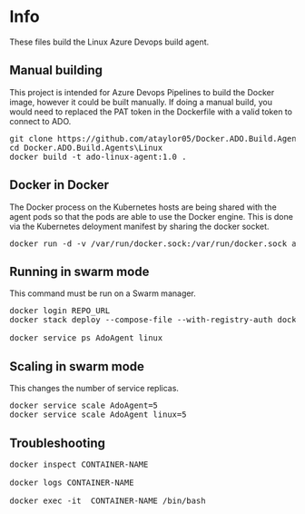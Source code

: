 # Info
These files build the Linux Azure Devops build agent.  


## Manual building
This project is intended for Azure Devops Pipelines to build the Docker image, however it could be built manually.  If doing a manual build, you would need to replaced the PAT token in the Dockerfile with a valid token to connect to ADO.<br>
<pre>
git clone https://github.com/ataylor05/Docker.ADO.Build.Agents.git
cd Docker.ADO.Build.Agents\Linux
docker build -t ado-linux-agent:1.0 .
</pre>


## Docker in Docker
The Docker process on the Kubernetes hosts are being shared with the agent pods so that the pods are able to use the Docker engine.  This is done via the Kubernetes deloyment manifest by sharing the docker socket.<br>
<pre>
docker run -d -v /var/run/docker.sock:/var/run/docker.sock ado-linux-agent:1.0
</pre>


## Running in swarm mode
This command must be run on a Swarm manager.<br>
<pre>
docker login REPO_URL
docker stack deploy --compose-file --with-registry-auth docker-compose.yaml AdoAgent

docker service ps AdoAgent_linux
</pre>


## Scaling in swarm mode
This changes the number of service replicas.<br>
<pre>
docker service scale AdoAgent=5
docker service scale AdoAgent_linux=5
</pre>


## Troubleshooting
<pre>
docker inspect CONTAINER-NAME

docker logs CONTAINER-NAME

docker exec -it  CONTAINER-NAME /bin/bash
</pre>
